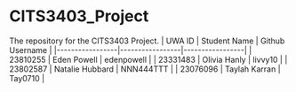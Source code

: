 # CITS3403_Project
The repository for the CITS3403 Project.
|     UWA ID      |  Student Name   | Github Username |
|-----------------|-----------------|-----------------|
| 23810255        | Eden Powell     | edenpowell      |
| 23331483        | Olivia Hanly    | livvy10         |
| 23802587        | Natalie Hubbard | NNN444TTT       |
| 23076096        | Taylah Karran   | Tay0710         |